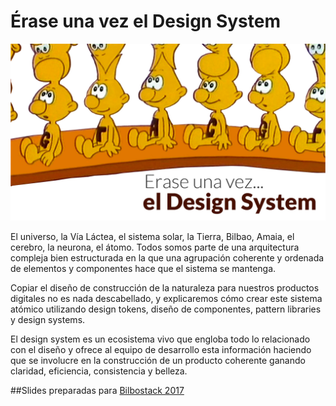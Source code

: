 # Érase una vez el Design System
![Slides cover](https://github.com/nabaroa/erase-una-vez-el-design-system/blob/master/docs/assets/cover.jpg)



El universo, la Vía Láctea, el sistema solar, la Tierra, Bilbao, Amaia, el cerebro, la neurona, el átomo. Todos somos parte de una arquitectura compleja bien estructurada en la que una agrupación coherente y ordenada de elementos y componentes hace que el sistema se mantenga.

Copiar el diseño de construcción de la naturaleza para nuestros productos digitales no es nada descabellado, y explicaremos cómo crear este sistema atómico utilizando design tokens, diseño de componentes, pattern libraries y design systems.

El design system es un ecosistema vivo que engloba todo lo relacionado con el diseño y ofrece al equipo de desarrollo esta información haciendo que se involucre en la construcción de un producto coherente ganando claridad, eficiencia, consistencia y belleza.

##Slides preparadas para [Bilbostack 2017](http://bilbostack.com)
